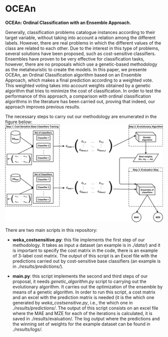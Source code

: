 # OCEAn
**OCEAn: Ordinal Classification with an Ensemble Approach.**

Generally, classification problems catalogue instances according to their target variable, without taking into account a relation among the different labels. However, there are real problems in which the different values of the class are related to each other. Due to the interest in this type of problems, several solutions have been proposed, such as cost-sensitive classifiers. Ensembles have proven to be very effective for classification tasks, however, there are no proposals which use a genetic-based methodology as the metaheuristic to create the models. In this paper, we presente OCEAn, an Ordinal Classification algorithm based on an Ensemble Approach, which makes a final prediction according to a weighted vote. This weighted voting takes into account weights obtained by a genetic algorithm that tries to minimize the cost of classification. In order to test the performance of this approach, a comparison with ordinal classification algorithms in the literature has been carried out, proving that indeed, our approach improves previous results.

The necessary steps to carry out our methodology are enumerated in the figure below:
![Methodology used in OCEAn approach](OCEAn_proposal.png)

There are two main scripts in this repository: 
- **weka_costsensitive.py**: this file implements the first step of our methodology. It takes as input a dataset (an example is in *./data/*) and it is important to specify the cost matrix in the code, there is an example of 3-label cost matrix. The output of this script is an Excel file with the predictions carried out by cost-sensitive base classifiers (an example is in *./results/predictions/*).

- **main.py**: this script implements the second and third steps of our proposal, it needs *genetic_algorithm.py* script to carrying out the evolutionary algorithm. It carries out the optimization of the ensemble by means of a genetic algorithm. In order to run this script, a cost matrix and an excel with the prediction matrix is needed (it is the which one generated by *weka_costsensitive.py*, i.e., the which one in *./results/predictions/*. The output of this script consists on an excel file where the MAE and MZE for each of the iterations is calculated, it is saved in ./results/evaluation/. The log output where the predictions and the winning set of weights for the example dataset can be found in *./results/logs/*.
